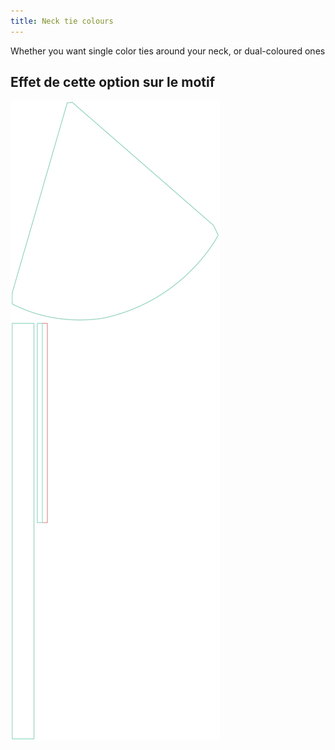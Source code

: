 ```yaml
---
title: Neck tie colours
---
```


Whether you want single color ties around your neck, or dual-coloured ones


## Effet de cette option sur le motif
![Cette image montre l'effet de cette option en superposant plusieurs variantes qui ont une valeur différente pour cette option](bee_necktiecolours_sample.svg "Effet de cette option sur le motif")